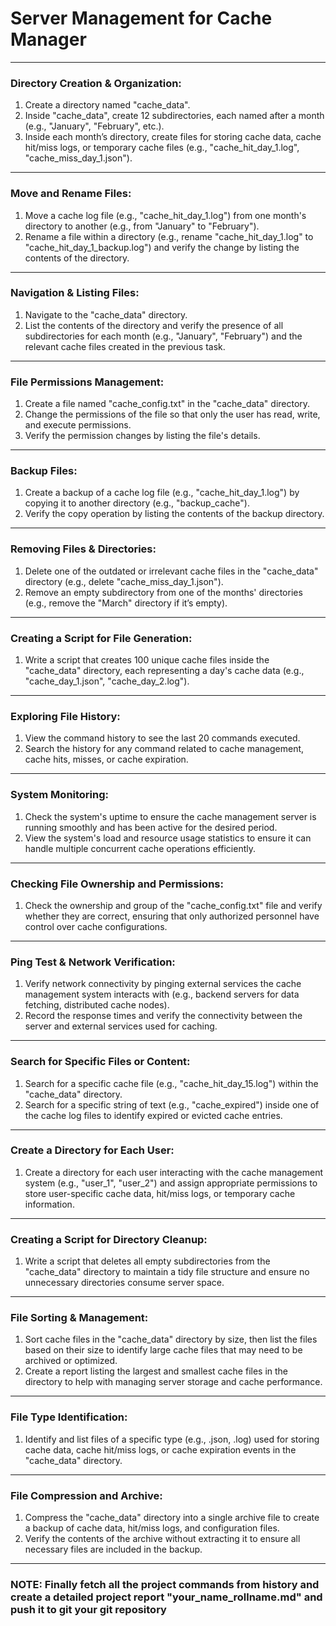# Server Management for Cache Manager

---

### **Directory Creation & Organization:**

1. Create a directory named "cache_data".
2. Inside "cache_data", create 12 subdirectories, each named after a month (e.g., "January", "February", etc.).
3. Inside each month’s directory, create files for storing cache data, cache hit/miss logs, or temporary cache files (e.g., "cache_hit_day_1.log", "cache_miss_day_1.json").

---

### **Move and Rename Files:**

1. Move a cache log file (e.g., "cache_hit_day_1.log") from one month's directory to another (e.g., from "January" to "February").
2. Rename a file within a directory (e.g., rename "cache_hit_day_1.log" to "cache_hit_day_1_backup.log") and verify the change by listing the contents of the directory.

---

### **Navigation & Listing Files:**

1. Navigate to the "cache_data" directory.
2. List the contents of the directory and verify the presence of all subdirectories for each month (e.g., "January", "February") and the relevant cache files created in the previous task.

---

### **File Permissions Management:**

1. Create a file named "cache_config.txt" in the "cache_data" directory.
2. Change the permissions of the file so that only the user has read, write, and execute permissions.
3. Verify the permission changes by listing the file's details.

---

### **Backup Files:**

1. Create a backup of a cache log file (e.g., "cache_hit_day_1.log") by copying it to another directory (e.g., "backup_cache").
2. Verify the copy operation by listing the contents of the backup directory.

---

### **Removing Files & Directories:**

1. Delete one of the outdated or irrelevant cache files in the "cache_data" directory (e.g., delete "cache_miss_day_1.json").
2. Remove an empty subdirectory from one of the months' directories (e.g., remove the "March" directory if it’s empty).

---

### **Creating a Script for File Generation:**

1. Write a script that creates 100 unique cache files inside the "cache_data" directory, each representing a day's cache data (e.g., "cache_day_1.json", "cache_day_2.log").

---

### **Exploring File History:**

1. View the command history to see the last 20 commands executed.
2. Search the history for any command related to cache management, cache hits, misses, or cache expiration.

---

### **System Monitoring:**

1. Check the system's uptime to ensure the cache management server is running smoothly and has been active for the desired period.
2. View the system's load and resource usage statistics to ensure it can handle multiple concurrent cache operations efficiently.

---

### **Checking File Ownership and Permissions:**

1. Check the ownership and group of the "cache_config.txt" file and verify whether they are correct, ensuring that only authorized personnel have control over cache configurations.

---

### **Ping Test & Network Verification:**

1. Verify network connectivity by pinging external services the cache management system interacts with (e.g., backend servers for data fetching, distributed cache nodes).
2. Record the response times and verify the connectivity between the server and external services used for caching.

---

### **Search for Specific Files or Content:**

1. Search for a specific cache file (e.g., "cache_hit_day_15.log") within the "cache_data" directory.
2. Search for a specific string of text (e.g., "cache_expired") inside one of the cache log files to identify expired or evicted cache entries.

---

### **Create a Directory for Each User:**

1. Create a directory for each user interacting with the cache management system (e.g., "user_1", "user_2") and assign appropriate permissions to store user-specific cache data, hit/miss logs, or temporary cache information.

---

### **Creating a Script for Directory Cleanup:**

1. Write a script that deletes all empty subdirectories from the "cache_data" directory to maintain a tidy file structure and ensure no unnecessary directories consume server space.

---

### **File Sorting & Management:**

1. Sort cache files in the "cache_data" directory by size, then list the files based on their size to identify large cache files that may need to be archived or optimized.
2. Create a report listing the largest and smallest cache files in the directory to help with managing server storage and cache performance.

---

### **File Type Identification:**

1. Identify and list files of a specific type (e.g., .json, .log) used for storing cache data, cache hit/miss logs, or cache expiration events in the "cache_data" directory.

---

### **File Compression and Archive:**

1. Compress the "cache_data" directory into a single archive file to create a backup of cache data, hit/miss logs, and configuration files.
2. Verify the contents of the archive without extracting it to ensure all necessary files are included in the backup.

---

### NOTE: Finally fetch all the project commands from history and create a detailed project report "your_name_rollname.md" and push it to git your git repository